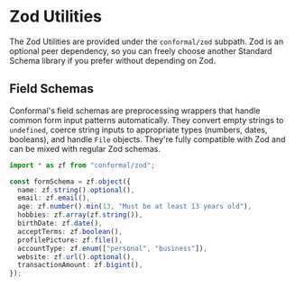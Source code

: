 # Zod Utilities

The Zod Utilities are provided under the `conformal/zod` subpath. Zod is an optional peer dependency, so you can freely choose another Standard Schema library if you prefer without depending on Zod.

## Field Schemas

Conformal's field schemas are preprocessing wrappers that handle common form input patterns automatically. They convert empty strings to `undefined`, coerce string inputs to appropriate types (numbers, dates, booleans), and handle `File` objects. They're fully compatible with Zod and can be mixed with regular Zod schemas.

```typescript
import * as zf from "conformal/zod";

const formSchema = zf.object({
  name: zf.string().optional(),
  email: zf.email(),
  age: zf.number().min(13, "Must be at least 13 years old"),
  hobbies: zf.array(zf.string()),
  birthDate: zf.date(),
  acceptTerms: zf.boolean(),
  profilePicture: zf.file(),
  accountType: zf.enum(["personal", "business"]),
  website: zf.url().optional(),
  transactionAmount: zf.bigint(),
});
```
